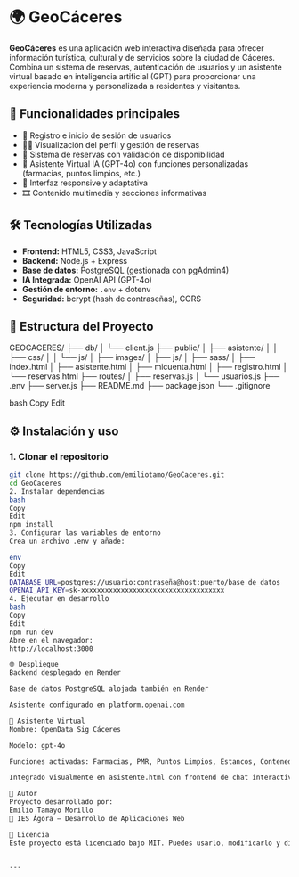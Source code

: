 # 🌍 GeoCáceres

**GeoCáceres** es una aplicación web interactiva diseñada para ofrecer información turística, cultural y de servicios sobre la ciudad de Cáceres. Combina un sistema de reservas, autenticación de usuarios y un asistente virtual basado en inteligencia artificial (GPT) para proporcionar una experiencia moderna y personalizada a residentes y visitantes.

## 🚀 Funcionalidades principales

- 🧾 Registro e inicio de sesión de usuarios  
- 🧑‍💼 Visualización del perfil y gestión de reservas  
- 📅 Sistema de reservas con validación de disponibilidad  
- 💬 Asistente Virtual IA (GPT-4o) con funciones personalizadas (farmacias, puntos limpios, etc.)  
- 📱 Interfaz responsive y adaptativa  
- 🎞️ Contenido multimedia y secciones informativas  

## 🛠️ Tecnologías Utilizadas

- **Frontend:** HTML5, CSS3, JavaScript  
- **Backend:** Node.js + Express  
- **Base de datos:** PostgreSQL (gestionada con pgAdmin4)  
- **IA Integrada:** OpenAI API (GPT-4o)  
- **Gestión de entorno:** `.env` + dotenv  
- **Seguridad:** bcrypt (hash de contraseñas), CORS  

## 📁 Estructura del Proyecto

GEOCACERES/
├── db/
│ └── client.js
├── public/
│ ├── asistente/
│ │ ├── css/
│ │ └── js/
│ ├── images/
│ ├── js/
│ ├── sass/
│ ├── index.html
│ ├── asistente.html
│ ├── micuenta.html
│ ├── registro.html
│ └── reservas.html
├── routes/
│ ├── reservas.js
│ └── usuarios.js
├── .env
├── server.js
├── README.md
├── package.json
└── .gitignore

bash
Copy
Edit

## ⚙️ Instalación y uso

### 1. Clonar el repositorio
```bash
git clone https://github.com/emiliotamo/GeoCaceres.git
cd GeoCaceres
2. Instalar dependencias
bash
Copy
Edit
npm install
3. Configurar las variables de entorno
Crea un archivo .env y añade:

env
Copy
Edit
DATABASE_URL=postgres://usuario:contraseña@host:puerto/base_de_datos
OPENAI_API_KEY=sk-xxxxxxxxxxxxxxxxxxxxxxxxxxxxxxxxxxxx
4. Ejecutar en desarrollo
bash
Copy
Edit
npm run dev
Abre en el navegador:
http://localhost:3000

🌐 Despliegue
Backend desplegado en Render

Base de datos PostgreSQL alojada también en Render

Asistente configurado en platform.openai.com

🧠 Asistente Virtual
Nombre: OpenData Sig Cáceres

Modelo: gpt-4o

Funciones activadas: Farmacias, PMR, Puntos Limpios, Estancos, Contenedores, Desfibriladores

Integrado visualmente en asistente.html con frontend de chat interactivo

👤 Autor
Proyecto desarrollado por:
Emilio Tamayo Morillo
📍 IES Ágora — Desarrollo de Aplicaciones Web

📄 Licencia
Este proyecto está licenciado bajo MIT. Puedes usarlo, modificarlo y distribuirlo libremente.


---
